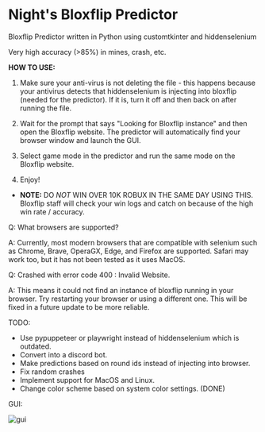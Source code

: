 # Night's Bloxflip Predictor

Bloxflip Predictor written in Python using customtkinter and hiddenselenium

Very high accuracy (>85%) in mines, crash, etc. 

**HOW TO USE:**
1. Make sure your anti-virus is not deleting the file - this happens because your antivirus detects that hiddenselenium is injecting into bloxflip (needed for the predictor). If it is, turn it off and then back on after running the file.

2. Wait for the prompt that says "Looking for Bloxflip instance" and then open the Bloxflip website. The predictor will automatically find your browser window and launch the GUI.

3. Select game mode in the predictor and run the same mode on the Bloxflip website.

4. Enjoy! 

- **NOTE:** DO *NOT* WIN OVER 10K ROBUX IN THE SAME DAY USING THIS. Bloxflip staff will check your win logs and catch on because of the high win rate / accuracy.

Q: What browsers are supported?

A: Currently, most modern browsers that are compatible with selenium such as Chrome, Brave, OperaGX, Edge, and Firefox are supported. Safari may work too, but it has not been tested as it uses MacOS.


Q: Crashed with error code 400 : Invalid Website.

A: This means it could not find an instance of bloxflip running in your browser. Try restarting your browser or using a different one. This will be fixed in a future update to be more reliable.

TODO:
- Use pypuppeteer or playwright instead of hiddenselenium which is outdated.
- Convert into a discord bot.
- Make predictions based on round ids instead of injecting into browser.
- Fix random crashes 
- Implement support for MacOS and Linux.
- Change color scheme based on system color settings. (DONE)

GUI:

![gui](https://user-images.githubusercontent.com/127027405/226115440-d5765159-8c2d-4e60-bae4-5c5b69d69976.png)
